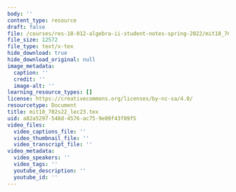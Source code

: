 ```yaml
---
body: ''
content_type: resource
draft: false
file: /courses/res-18-012-algebra-ii-student-notes-spring-2022/mit18_702s22_lec23.tex
file_size: 12572
file_type: text/x-tex
hide_download: true
hide_download_original: null
image_metadata:
  caption: ''
  credit: ''
  image-alt: ''
learning_resource_types: []
license: https://creativecommons.org/licenses/by-nc-sa/4.0/
resourcetype: Document
title: mit18_702s22_lec23.tex
uid: a82a5297-548d-4576-ac75-9e09f43f89f5
video_files:
  video_captions_file: ''
  video_thumbnail_file: ''
  video_transcript_file: ''
video_metadata:
  video_speakers: ''
  video_tags: ''
  youtube_description: ''
  youtube_id: ''
---
```

